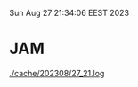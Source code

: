 Sun Aug 27 21:34:06 EEST 2023
# JAM
<a href='./cache/202308/27_21.log'>./cache/202308/27_21.log</a>
